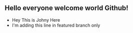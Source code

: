 ## Hello everyone welcome world Github!
- Hey This is Johny Here
- I'm adding this line in featured branch only